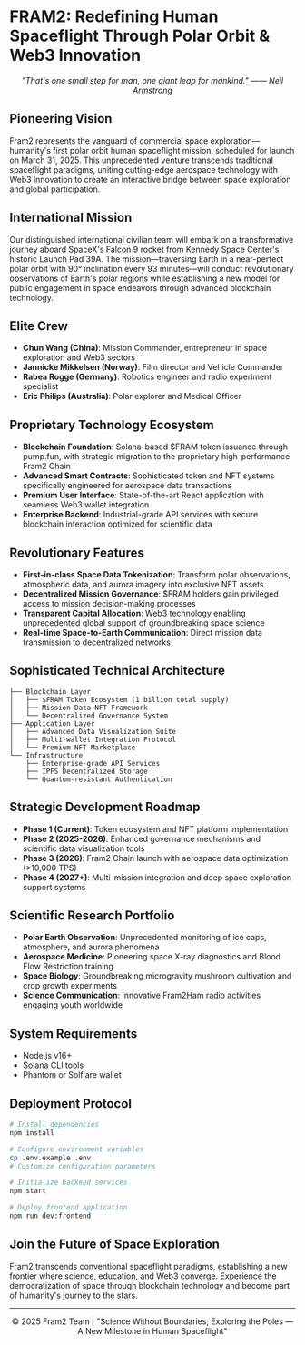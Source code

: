 # FRAM2: Redefining Human Spaceflight Through Polar Orbit & Web3 Innovation

<p align="center">
<i>"That's one small step for man, one giant leap for mankind." —— Neil Armstrong</i>
</p>

## Pioneering Vision
Fram2 represents the vanguard of commercial space exploration—humanity's first polar orbit human spaceflight mission, scheduled for launch on March 31, 2025. This unprecedented venture transcends traditional spaceflight paradigms, uniting cutting-edge aerospace technology with Web3 innovation to create an interactive bridge between space exploration and global participation.

## International Mission
Our distinguished international civilian team will embark on a transformative journey aboard SpaceX's Falcon 9 rocket from Kennedy Space Center's historic Launch Pad 39A. The mission—traversing Earth in a near-perfect polar orbit with 90° inclination every 93 minutes—will conduct revolutionary observations of Earth's polar regions while establishing a new model for public engagement in space endeavors through advanced blockchain technology.

## Elite Crew
* **Chun Wang (China)**: Mission Commander, entrepreneur in space exploration and Web3 sectors
* **Jannicke Mikkelsen (Norway)**: Film director and Vehicle Commander
* **Rabea Rogge (Germany)**: Robotics engineer and radio experiment specialist
* **Eric Philips (Australia)**: Polar explorer and Medical Officer

## Proprietary Technology Ecosystem
- **Blockchain Foundation**: Solana-based $FRAM token issuance through pump.fun, with strategic migration to the proprietary high-performance Fram2 Chain
- **Advanced Smart Contracts**: Sophisticated token and NFT systems specifically engineered for aerospace data transactions
- **Premium User Interface**: State-of-the-art React application with seamless Web3 wallet integration
- **Enterprise Backend**: Industrial-grade API services with secure blockchain interaction optimized for scientific data

## Revolutionary Features
- **First-in-class Space Data Tokenization**: Transform polar observations, atmospheric data, and aurora imagery into exclusive NFT assets
- **Decentralized Mission Governance**: $FRAM holders gain privileged access to mission decision-making processes
- **Transparent Capital Allocation**: Web3 technology enabling unprecedented global support of groundbreaking space science
- **Real-time Space-to-Earth Communication**: Direct mission data transmission to decentralized networks

## Sophisticated Technical Architecture
```
├── Blockchain Layer
│   ├── $FRAM Token Ecosystem (1 billion total supply)
│   ├── Mission Data NFT Framework
│   └── Decentralized Governance System
├── Application Layer
│   ├── Advanced Data Visualization Suite
│   ├── Multi-wallet Integration Protocol
│   └── Premium NFT Marketplace
└── Infrastructure
    ├── Enterprise-grade API Services
    ├── IPFS Decentralized Storage
    └── Quantum-resistant Authentication
```

## Strategic Development Roadmap
- **Phase 1 (Current)**: Token ecosystem and NFT platform implementation
- **Phase 2 (2025-2026)**: Enhanced governance mechanisms and scientific data visualization tools
- **Phase 3 (2026)**: Fram2 Chain launch with aerospace data optimization (>10,000 TPS)
- **Phase 4 (2027+)**: Multi-mission integration and deep space exploration support systems

## Scientific Research Portfolio
- **Polar Earth Observation**: Unprecedented monitoring of ice caps, atmosphere, and aurora phenomena
- **Aerospace Medicine**: Pioneering space X-ray diagnostics and Blood Flow Restriction training
- **Space Biology**: Groundbreaking microgravity mushroom cultivation and crop growth experiments
- **Science Communication**: Innovative Fram2Ham radio activities engaging youth worldwide

## System Requirements
- Node.js v16+
- Solana CLI tools
- Phantom or Solflare wallet

## Deployment Protocol
```bash
# Install dependencies
npm install

# Configure environment variables
cp .env.example .env
# Customize configuration parameters

# Initialize backend services
npm start

# Deploy frontend application
npm run dev:frontend
```

## Join the Future of Space Exploration
Fram2 transcends conventional spaceflight paradigms, establishing a new frontier where science, education, and Web3 converge. Experience the democratization of space through blockchain technology and become part of humanity's journey to the stars.

---

<p align="center">
© 2025 Fram2 Team | "Science Without Boundaries, Exploring the Poles — A New Milestone in Human Spaceflight"
</p> 